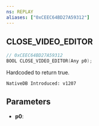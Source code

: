 ```yaml
---
ns: REPLAY
aliases: ["0xCEEC64BD27A59312"]
---
```

## CLOSE_VIDEO_EDITOR

```c
// 0xCEEC64BD27A59312
BOOL CLOSE_VIDEO_EDITOR(Any p0);
```

Hardcoded to return true.

```
NativeDB Introduced: v1207
```

## Parameters
* **p0**:
